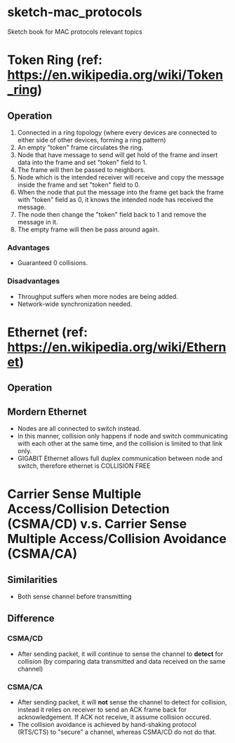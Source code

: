# sketch-mac_protocols
Sketch book for MAC protocols relevant topics

# Token Ring (ref: https://en.wikipedia.org/wiki/Token_ring)
## Operation
1. Connected in a ring topology (where every devices are connected to either side of other devices, forming a ring pattern)
2. An empty "token" frame circulates the ring.
3. Node that have message to send will get hold of the frame and insert data into the frame and set "token" field to 1.
4. The frame will then be passed to neighbors.
5. Node which is the intended receiver will receive and copy the message inside the frame and set "token" field to 0. 
6. When the node that put the message into the frame get back the frame with "token" field as 0, it knows the intended node has received the message. 
7. The node then change the "token" field back to 1 and remove the message in it.
8. The empty frame will then be pass around again.

### Advantages
- Guaranteed 0 collisions.

### Disadvantages
- Throughput suffers when more nodes are being added.
- Network-wide synchronization needed.


# Ethernet (ref: https://en.wikipedia.org/wiki/Ethernet)
## Operation


## Mordern Ethernet
- Nodes are all connected to switch instead.
- In this manner, collision only happens if node and switch communicating with each other at the same time, and the collision is limited to that link only.
- GIGABIT Ethernet allows full duplex communication between node and switch, therefore ethernet is COLLISION FREE



# Carrier Sense Multiple Access/Collision Detection (CSMA/CD) v.s. Carrier Sense Multiple Access/Collision Avoidance (CSMA/CA)
## Similarities
- Both sense channel before transmitting

## Difference
### CSMA/CD 
- After sending packet, it will continue to sense the channel to **detect** for collision (by comparing data transmitted and data received on the same channel)

### CSMA/CA
- After sending packet, it will **not** sense the channel to detect for collision, instead it relies on receiver to send an ACK frame back for acknowledgement. If ACK not receive, it assume collision occured.
- The collision avoidance is achieved by hand-shaking protocol (RTS/CTS) to "secure" a channel, whereas CSMA/CD do not do that.
